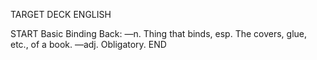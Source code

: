 TARGET DECK
ENGLISH

START
Basic
Binding
Back: —n. Thing that binds, esp. The covers, glue, etc., of a book. —adj. Obligatory.
END
